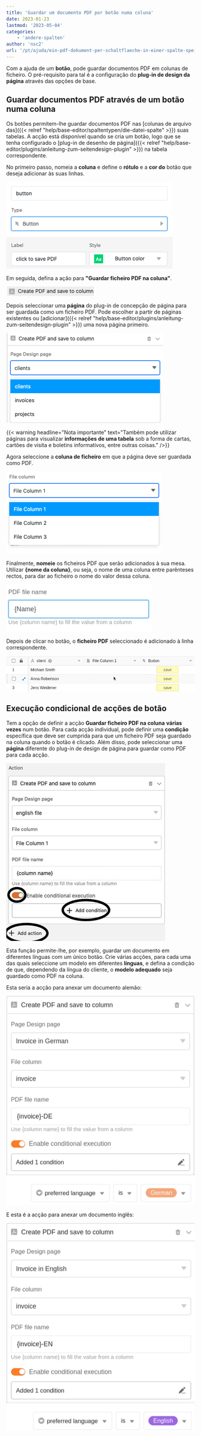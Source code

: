 ```yaml
---
title: 'Guardar um documento PDF por botão numa coluna'
date: 2023-01-23
lastmod: '2023-05-04'
categories:
    - 'andere-spalten'
author: 'nsc2'
url: '/pt/ajuda/ein-pdf-dokument-per-schaltflaeche-in-einer-spalte-speichern'
---
```


Com a ajuda de um **botão**, pode guardar documentos PDF em colunas de ficheiro. O pré-requisito para tal é a configuração do **plug-in de design da página** através das opções de base.

## Guardar documentos PDF através de um botão numa coluna

Os botões permitem-lhe guardar documentos PDF nas [colunas de arquivo das]({{< relref "help/base-editor/spaltentypen/die-datei-spalte" >}}) suas tabelas. A acção está disponível quando se cria um botão, logo que se tenha configurado o [plug-in de desenho de página]({{< relref "help/base-editor/plugins/anleitung-zum-seitendesign-plugin" >}}) na tabela correspondente.

No primeiro passo, nomeia a **coluna** e define o **rótulo** e a **cor do** botão que deseja adicionar às suas linhas.

![Nomear a linha, etiquetar e seleccionar a cor do botão](images/name-button-and-select-colour.png)

Em seguida, defina a ação para **"Guardar ficheiro PDF na coluna"**.

![Seleccionar a acção: Guardar ficheiro PDF na coluna](images/create-pdf-design-and-save-to-column.png)

Depois seleccionar uma **página** do plug-in de concepção de página para ser guardada como um ficheiro PDF. Pode escolher a partir de páginas existentes ou [adicionar]({{< relref "help/base-editor/plugins/anleitung-zum-seitendesign-plugin" >}}) uma nova página primeiro.

![Selecção da página a partir do plug-in de concepção de página que deve ser guardado como PDF na coluna.](images/select-file-to-create-PDF-with.png)

{{< warning  headline="Nota importante"  text="Também pode utilizar páginas para visualizar **informações de uma tabela** sob a forma de cartas, cartões de visita e boletins informativos, entre outras coisas." />}}

Agora seleccione a **coluna de ficheiro** em que a página deve ser guardada como PDF.

![Seleccionar a coluna do ficheiro em que o ficheiro PDF deve ser guardado.](images/select-column-to-put-PDF.png)

Finalmente, **nomeie** os ficheiros PDF que serão adicionados à sua mesa. Utilizar **{nome da coluna}**, ou seja, o nome de uma coluna entre parênteses rectos, para dar ao ficheiro o nome do valor dessa coluna.

![Nomear os ficheiros](images/PDF-file-name.png)

Depois de clicar no botão, o **ficheiro PDF** seleccionado é adicionado à linha correspondente.

![Desencadear a acção activando o botão](images/pdf-example.gif)

## Execução condicional de acções de botão

Tem a opção de definir a acção **Guardar ficheiro PDF na coluna** **várias vezes** num botão. Para cada acção individual, pode definir uma **condição** específica que deve ser cumprida para que um ficheiro PDF seja guardado na coluna quando o botão é clicado. Além disso, pode seleccionar uma **página** diferente do plug-in de design de página para guardar como PDF para cada acção.

![Definição de múltiplas acções para um botão e adição de condições específicas para executar a acção](images/add-several-actions-and-conditions-to-button.jpg)

Esta função permite-lhe, por exemplo, guardar um documento em diferentes línguas com um único botão. Crie várias acções, para cada uma das quais seleccione um modelo em diferentes **línguas**, e defina a condição de que, dependendo da língua do cliente, o **modelo adequado** seja guardado como PDF na coluna.

Esta seria a acção para anexar um documento alemão:

![Definição de diferentes modelos em diferentes línguas para cada acção, de modo a que o modelo apropriado seja guardado na coluna, dependendo da origem do cliente e se a condição do filtro se aplica](images/create-pdf-via-button-condition-1.png)

E esta é a acção para anexar um documento inglês:

![Definição de diferentes modelos em diferentes línguas para cada acção, de modo a que o modelo apropriado seja guardado na coluna, dependendo da origem do cliente e se a condição do filtro se aplica](images/create-pdf-via-button-condition-2.png)
